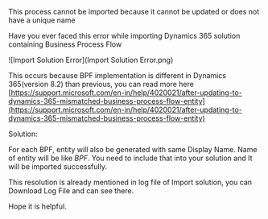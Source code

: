This process cannot be imported because it cannot be updated or does not have a unique name

Have you ever faced this error while importing Dynamics 365 solution containing Business Process Flow

![Import Solution Error](Import Solution Error.png)

This occurs because BPF implementation is different in Dynamics 365(version 8.2) than previous, you can read more here [https://support.microsoft.com/en-in/help/4020021/after-updating-to-dynamics-365-mismatched-business-process-flow-entity](https://support.microsoft.com/en-in/help/4020021/after-updating-to-dynamics-365-mismatched-business-process-flow-entity)

Solution:

For each BPF, entity will also be generated with same Display Name. Name of entity will be like <Publisher>_BPF_<ProcessId>. You need to include that into your solution and It will be imported successfully.

This resolution is already mentioned in log file of Import solution, you can Download Log File and can see there.

Hope it is helpful.

